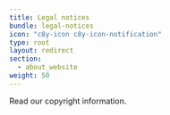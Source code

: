 ```yaml
---
title: Legal notices
bundle: legal-notices
icon: "c8y-icon c8y-icon-notification"
type: root
layout: redirect
section:
  - about_website
weight: 50
---
```


Read our copyright information.

